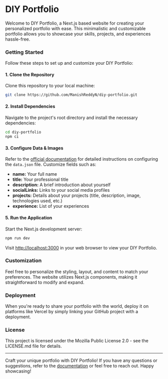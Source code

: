 # DIY Portfolio

Welcome to DIY Portfolio, a Next.js based website for creating your personalized portfolio with ease. This minimalistic and customizable portfolio allows you to showcase your skills, projects, and experiences hassle-free.

### Getting Started

Follow these steps to set up and customize your DIY Portfolio:

#### 1. Clone the Repository

Clone this repository to your local machine:

```bash
git clone https://github.com/ManishReddyN/diy-portfolio.git
```

#### 2. Install Dependencies

Navigate to the project's root directory and install the necessary dependencies:

```bash
cd diy-portfolio
npm ci
```

#### 3. Configure Data & Images

Refer to the [official documentation](configuring-data.json.md) for detailed instructions on configuring the `data.json` file. Customize fields such as:

* **name:** Your full name
* **title:** Your professional title
* **description:** A brief introduction about yourself
* **socialLinks:** Links to your social media profiles
* **projects:** Details about your projects (title, description, image, technologies used, etc.)
* **experience:** List of your experiences

#### 5. Run the Application

Start the Next.js development server:

```bash
npm run dev
```

Visit [http://localhost:3000](http://localhost:3000) in your web browser to view your DIY Portfolio.

### Customization

Feel free to personalize the styling, layout, and content to match your preferences. The website utilizes Next.js components, making it straightforward to modify and expand.

### Deployment

When you're ready to share your portfolio with the world, deploy it on platforms like Vercel by simply linking your GitHub project with a deployment.

### License

This project is licensed under the Mozilla Public License 2.0 - see the LICENSE.md file for details.

***

Craft your unique portfolio with DIY Portfolio! If you have any questions or suggestions, refer to the [documentation](https://app.gitbook.com/o/-MXDmwJM3QWRPsR6lTmr/s/NF5LCNNEp2j2Ly4sFR0G/) or feel free to reach out. Happy showcasing!
